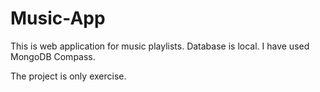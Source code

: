  # Music-App
This is web application for music playlists.
Database is local. I have used MongoDB Compass.

The project is only exercise.
